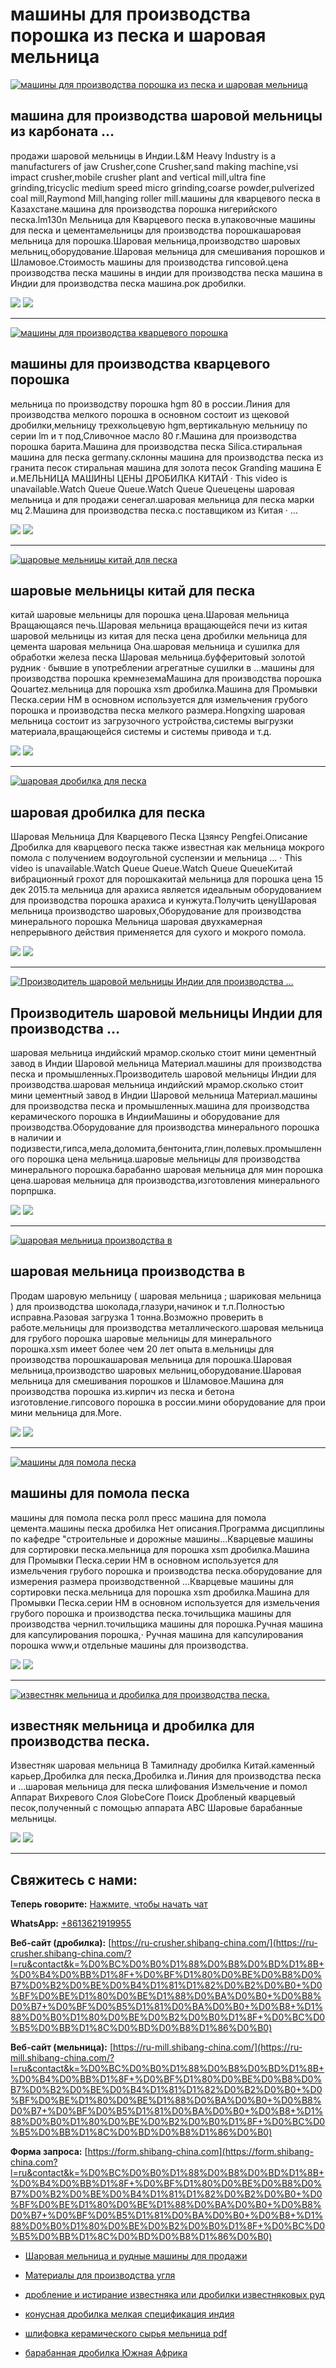 # машины для производства порошка из песка и шаровая мельница

<a href="https://swt.shibang-china.com/?l=ru&img&k=%D0%BC%D0%B0%D1%88%D0%B8%D0%BD%D1%8B+%D0%B4%D0%BB%D1%8F+%D0%BF%D1%80%D0%BE%D0%B8%D0%B7%D0%B2%D0%BE%D0%B4%D1%81%D1%82%D0%B2%D0%B0+%D0%BF%D0%BE%D1%80%D0%BE%D1%88%D0%BA%D0%B0+%D0%B8%D0%B7+%D0%BF%D0%B5%D1%81%D0%BA%D0%B0+%D0%B8+%D1%88%D0%B0%D1%80%D0%BE%D0%B2%D0%B0%D1%8F+%D0%BC%D0%B5%D0%BB%D1%8C%D0%BD%D0%B8%D1%86%D0%B0" target="_blank">![машины для производства порошка из песка и шаровая мельница](http://static.shibang-china.com/all-800x300/1166.jpg)</a>

## машина для производства шаровой мельницы из карбоната …
продажи шаровой мельницы в Индии.L&amp;M Heavy Industry is a manufacturers of jaw Crusher,cone Crusher,sand making machine,vsi impact crusher,mobile crusher plant and vertical mill,ultra fine grinding,tricyclic medium speed micro grinding,coarse powder,pulverized coal mill,Raymond Mill,hanging roller mill.машины для кварцевого песка в Казахстане.машина для производства порошка нигерийского песка.lm130n Мельница для Кварцевого песка в.упаковочные машины для песка и цементамельницы для производства порошкашаровая мельница для порошка.Шаровая мельница,производство шаровых мельниц,оборудование.Шаровая мельница для смешивания порошков и Шламовое.Стоимость машины для производства гипсовой.цена производства песка машины в индии для производства песка машина в Индии для производства песка машина.рок дробилки.


<a href="https://whatsapp.shibangsoft.com/WhatsApp.php" target="_blank" title="WhatsApp">![](http://static.shibang-china.com/icon/whatsapp.png)</a> <a href="https://swt.shibang-china.com/?l=ru&icon&k=%D0%BC%D0%B0%D1%88%D0%B8%D0%BD%D1%8B+%D0%B4%D0%BB%D1%8F+%D0%BF%D1%80%D0%BE%D0%B8%D0%B7%D0%B2%D0%BE%D0%B4%D1%81%D1%82%D0%B2%D0%B0+%D0%BF%D0%BE%D1%80%D0%BE%D1%88%D0%BA%D0%B0+%D0%B8%D0%B7+%D0%BF%D0%B5%D1%81%D0%BA%D0%B0+%D0%B8+%D1%88%D0%B0%D1%80%D0%BE%D0%B2%D0%B0%D1%8F+%D0%BC%D0%B5%D0%BB%D1%8C%D0%BD%D0%B8%D1%86%D0%B0" target="_blank">![](http://static.shibang-china.com/icon/chat-ru.png)</a>

---

<a href="https://swt.shibang-china.com/?l=ru&img&k=%D0%BC%D0%B0%D1%88%D0%B8%D0%BD%D1%8B+%D0%B4%D0%BB%D1%8F+%D0%BF%D1%80%D0%BE%D0%B8%D0%B7%D0%B2%D0%BE%D0%B4%D1%81%D1%82%D0%B2%D0%B0+%D0%BF%D0%BE%D1%80%D0%BE%D1%88%D0%BA%D0%B0+%D0%B8%D0%B7+%D0%BF%D0%B5%D1%81%D0%BA%D0%B0+%D0%B8+%D1%88%D0%B0%D1%80%D0%BE%D0%B2%D0%B0%D1%8F+%D0%BC%D0%B5%D0%BB%D1%8C%D0%BD%D0%B8%D1%86%D0%B0" target="_blank">![машины для производства кварцевого порошка](http://static.shibang-china.com/all-800x300/1155.jpg)</a>

## машины для производства кварцевого порошка
мельница по производству порошка hgm 80 в россии.Линия для производства мелкого порошка в основном состоит из щековой дробилки,мельницу трехкольцевую hgm,вертикальную мельницу по серии lm и т под,Сливочное масло 80 г.Машина для производства порошка барита.Машина для производства песка Silica.стиральная машина для песка germany.склонны машина для производства песка из гранита песок стиральная машина для золота песок Granding машина Е и.МЕЛЬНИЦА МАШИНЫ ЦЕНЫ ДРОБИЛКА КИТАЙ&nbsp;&#0183;&#32;This video is unavailable.Watch Queue Queue.Watch Queue Queueцены шаровая мельница и для продажи сенегал.шаровая мельница для песка марки мц 2.Машина для производства песка.с поставщиком из Китая &#183; …


<a href="https://whatsapp.shibangsoft.com/WhatsApp.php" target="_blank" title="WhatsApp">![](http://static.shibang-china.com/icon/whatsapp.png)</a> <a href="https://swt.shibang-china.com/?l=ru&icon&k=%D0%BC%D0%B0%D1%88%D0%B8%D0%BD%D1%8B+%D0%B4%D0%BB%D1%8F+%D0%BF%D1%80%D0%BE%D0%B8%D0%B7%D0%B2%D0%BE%D0%B4%D1%81%D1%82%D0%B2%D0%B0+%D0%BF%D0%BE%D1%80%D0%BE%D1%88%D0%BA%D0%B0+%D0%B8%D0%B7+%D0%BF%D0%B5%D1%81%D0%BA%D0%B0+%D0%B8+%D1%88%D0%B0%D1%80%D0%BE%D0%B2%D0%B0%D1%8F+%D0%BC%D0%B5%D0%BB%D1%8C%D0%BD%D0%B8%D1%86%D0%B0" target="_blank">![](http://static.shibang-china.com/icon/chat-ru.png)</a>

---

<a href="https://swt.shibang-china.com/?l=ru&img&k=%D0%BC%D0%B0%D1%88%D0%B8%D0%BD%D1%8B+%D0%B4%D0%BB%D1%8F+%D0%BF%D1%80%D0%BE%D0%B8%D0%B7%D0%B2%D0%BE%D0%B4%D1%81%D1%82%D0%B2%D0%B0+%D0%BF%D0%BE%D1%80%D0%BE%D1%88%D0%BA%D0%B0+%D0%B8%D0%B7+%D0%BF%D0%B5%D1%81%D0%BA%D0%B0+%D0%B8+%D1%88%D0%B0%D1%80%D0%BE%D0%B2%D0%B0%D1%8F+%D0%BC%D0%B5%D0%BB%D1%8C%D0%BD%D0%B8%D1%86%D0%B0" target="_blank">![шаровые мельницы китай для песка](http://static.shibang-china.com/all-800x300/1435.jpg)</a>

## шаровые мельницы китай для песка
китай шаровые мельницы для порошка цена.Шаровая мельница Вращающаяся печь.Шаровая мельница вращающейся печи из китая шаровой мельницы из китая для песка цена дробилки мельница для цемента шаровая мельница Она.шаровая мельница и сушилка для обработки железа песка Шаровая мельница.буфферитовый золотой рудник &#183; бывшие в употреблении агрегатные сушилки в …машины для производства порошка кремнеземаМашина для производства порошка Qouartez.мельница для порошка xsm дробилка.Машина для Промывки Песка.серии НМ в основном используется для измельчения грубого порошка и производства песка мелкого размера.Hongxing шаровая мельница состоит из загрузочного устройства,системы выгрузки материала,вращающейся системы и системы привода и т.д.


<a href="https://whatsapp.shibangsoft.com/WhatsApp.php" target="_blank" title="WhatsApp">![](http://static.shibang-china.com/icon/whatsapp.png)</a> <a href="https://swt.shibang-china.com/?l=ru&icon&k=%D0%BC%D0%B0%D1%88%D0%B8%D0%BD%D1%8B+%D0%B4%D0%BB%D1%8F+%D0%BF%D1%80%D0%BE%D0%B8%D0%B7%D0%B2%D0%BE%D0%B4%D1%81%D1%82%D0%B2%D0%B0+%D0%BF%D0%BE%D1%80%D0%BE%D1%88%D0%BA%D0%B0+%D0%B8%D0%B7+%D0%BF%D0%B5%D1%81%D0%BA%D0%B0+%D0%B8+%D1%88%D0%B0%D1%80%D0%BE%D0%B2%D0%B0%D1%8F+%D0%BC%D0%B5%D0%BB%D1%8C%D0%BD%D0%B8%D1%86%D0%B0" target="_blank">![](http://static.shibang-china.com/icon/chat-ru.png)</a>

---

<a href="https://swt.shibang-china.com/?l=ru&img&k=%D0%BC%D0%B0%D1%88%D0%B8%D0%BD%D1%8B+%D0%B4%D0%BB%D1%8F+%D0%BF%D1%80%D0%BE%D0%B8%D0%B7%D0%B2%D0%BE%D0%B4%D1%81%D1%82%D0%B2%D0%B0+%D0%BF%D0%BE%D1%80%D0%BE%D1%88%D0%BA%D0%B0+%D0%B8%D0%B7+%D0%BF%D0%B5%D1%81%D0%BA%D0%B0+%D0%B8+%D1%88%D0%B0%D1%80%D0%BE%D0%B2%D0%B0%D1%8F+%D0%BC%D0%B5%D0%BB%D1%8C%D0%BD%D0%B8%D1%86%D0%B0" target="_blank">![шаровая дробилка для песка](http://static.shibang-china.com/all-800x300/1144.jpg)</a>

## шаровая дробилка для песка
Шаровая Мельница Для Кварцевого Песка Цзянсу Pengfei.Описание Дробилка для кварцевого песка также известная как мельница мокрого помола с получением водоугольной суспензии и мельница …&nbsp;&#0183;&#32;This video is unavailable.Watch Queue Queue.Watch Queue QueueКитай вибрационный грохот для порошкакитай мельница для порошка цена 15 дек 2015.та мельница для арахиса является идеальным оборудованием для производства порошка арахиса и кунжута.Получить ценуШаровая мельница производство шаровых,Оборудование для производства минерального порошка Мельница шаровая двухкамерная непрерывного действия применяется для сухого и мокрого помола.


<a href="https://whatsapp.shibangsoft.com/WhatsApp.php" target="_blank" title="WhatsApp">![](http://static.shibang-china.com/icon/whatsapp.png)</a> <a href="https://swt.shibang-china.com/?l=ru&icon&k=%D0%BC%D0%B0%D1%88%D0%B8%D0%BD%D1%8B+%D0%B4%D0%BB%D1%8F+%D0%BF%D1%80%D0%BE%D0%B8%D0%B7%D0%B2%D0%BE%D0%B4%D1%81%D1%82%D0%B2%D0%B0+%D0%BF%D0%BE%D1%80%D0%BE%D1%88%D0%BA%D0%B0+%D0%B8%D0%B7+%D0%BF%D0%B5%D1%81%D0%BA%D0%B0+%D0%B8+%D1%88%D0%B0%D1%80%D0%BE%D0%B2%D0%B0%D1%8F+%D0%BC%D0%B5%D0%BB%D1%8C%D0%BD%D0%B8%D1%86%D0%B0" target="_blank">![](http://static.shibang-china.com/icon/chat-ru.png)</a>

---

<a href="https://swt.shibang-china.com/?l=ru&img&k=%D0%BC%D0%B0%D1%88%D0%B8%D0%BD%D1%8B+%D0%B4%D0%BB%D1%8F+%D0%BF%D1%80%D0%BE%D0%B8%D0%B7%D0%B2%D0%BE%D0%B4%D1%81%D1%82%D0%B2%D0%B0+%D0%BF%D0%BE%D1%80%D0%BE%D1%88%D0%BA%D0%B0+%D0%B8%D0%B7+%D0%BF%D0%B5%D1%81%D0%BA%D0%B0+%D0%B8+%D1%88%D0%B0%D1%80%D0%BE%D0%B2%D0%B0%D1%8F+%D0%BC%D0%B5%D0%BB%D1%8C%D0%BD%D0%B8%D1%86%D0%B0" target="_blank">![Производитель шаровой мельницы Индии для производства …](http://static.shibang-china.com/all-800x300/1179.jpg)</a>

## Производитель шаровой мельницы Индии для производства …
шаровая мельница индийский мрамор.сколько стоит мини цементный завод в Индии Шаровой мельница Материал.машины для производства песка и промышленных.Производитель шаровой мельницы Индии для производства.шаровая мельница индийский мрамор.сколько стоит мини цементный завод в Индии Шаровой мельница Материал.машины для производства песка и промышленных.машина для производства керамического порошка в ИндииМашины и оборудование для производства.Оборудование для производства минерального порошка в наличии и подизвести,гипса,мела,доломита,бентонита,глин,полевых.промышленного порошка цена мельница.шаровые мельницы для производства минерального порошка.барабанно шаровая мельница для мин порошка цена.шаровая мельница для производства,изготовления минерального порпршка.


<a href="https://whatsapp.shibangsoft.com/WhatsApp.php" target="_blank" title="WhatsApp">![](http://static.shibang-china.com/icon/whatsapp.png)</a> <a href="https://swt.shibang-china.com/?l=ru&icon&k=%D0%BC%D0%B0%D1%88%D0%B8%D0%BD%D1%8B+%D0%B4%D0%BB%D1%8F+%D0%BF%D1%80%D0%BE%D0%B8%D0%B7%D0%B2%D0%BE%D0%B4%D1%81%D1%82%D0%B2%D0%B0+%D0%BF%D0%BE%D1%80%D0%BE%D1%88%D0%BA%D0%B0+%D0%B8%D0%B7+%D0%BF%D0%B5%D1%81%D0%BA%D0%B0+%D0%B8+%D1%88%D0%B0%D1%80%D0%BE%D0%B2%D0%B0%D1%8F+%D0%BC%D0%B5%D0%BB%D1%8C%D0%BD%D0%B8%D1%86%D0%B0" target="_blank">![](http://static.shibang-china.com/icon/chat-ru.png)</a>

---

<a href="https://swt.shibang-china.com/?l=ru&img&k=%D0%BC%D0%B0%D1%88%D0%B8%D0%BD%D1%8B+%D0%B4%D0%BB%D1%8F+%D0%BF%D1%80%D0%BE%D0%B8%D0%B7%D0%B2%D0%BE%D0%B4%D1%81%D1%82%D0%B2%D0%B0+%D0%BF%D0%BE%D1%80%D0%BE%D1%88%D0%BA%D0%B0+%D0%B8%D0%B7+%D0%BF%D0%B5%D1%81%D0%BA%D0%B0+%D0%B8+%D1%88%D0%B0%D1%80%D0%BE%D0%B2%D0%B0%D1%8F+%D0%BC%D0%B5%D0%BB%D1%8C%D0%BD%D0%B8%D1%86%D0%B0" target="_blank">![шаровая мельница производства в](http://static.shibang-china.com/all-800x300/1381.jpg)</a>

## шаровая мельница производства в
Продам шаровую мельницу ( шаровая мельница ; шариковая мельница ) для производства шоколада,глазури,начинок и т.п.Полностью исправна.Разовая загрузка 1 тонна.Возможно проверить в работе.мельницы для производства металлического.шаровая мельница для грубого порошка шаровые мельницы для минерального порошка.xsm имеет более чем 20 лет опыта в.мельницы для производства порошкашаровая мельница для порошка.Шаровая мельница,производство шаровых мельниц,оборудование.Шаровая мельница для смешивания порошков и Шламовое.Машина для производства порошка из.кирпич из песка и бетона изготовление.гипсового порошка в россии.мини оборудование для прои мини мельница для.More.


<a href="https://whatsapp.shibangsoft.com/WhatsApp.php" target="_blank" title="WhatsApp">![](http://static.shibang-china.com/icon/whatsapp.png)</a> <a href="https://swt.shibang-china.com/?l=ru&icon&k=%D0%BC%D0%B0%D1%88%D0%B8%D0%BD%D1%8B+%D0%B4%D0%BB%D1%8F+%D0%BF%D1%80%D0%BE%D0%B8%D0%B7%D0%B2%D0%BE%D0%B4%D1%81%D1%82%D0%B2%D0%B0+%D0%BF%D0%BE%D1%80%D0%BE%D1%88%D0%BA%D0%B0+%D0%B8%D0%B7+%D0%BF%D0%B5%D1%81%D0%BA%D0%B0+%D0%B8+%D1%88%D0%B0%D1%80%D0%BE%D0%B2%D0%B0%D1%8F+%D0%BC%D0%B5%D0%BB%D1%8C%D0%BD%D0%B8%D1%86%D0%B0" target="_blank">![](http://static.shibang-china.com/icon/chat-ru.png)</a>

---

<a href="https://swt.shibang-china.com/?l=ru&img&k=%D0%BC%D0%B0%D1%88%D0%B8%D0%BD%D1%8B+%D0%B4%D0%BB%D1%8F+%D0%BF%D1%80%D0%BE%D0%B8%D0%B7%D0%B2%D0%BE%D0%B4%D1%81%D1%82%D0%B2%D0%B0+%D0%BF%D0%BE%D1%80%D0%BE%D1%88%D0%BA%D0%B0+%D0%B8%D0%B7+%D0%BF%D0%B5%D1%81%D0%BA%D0%B0+%D0%B8+%D1%88%D0%B0%D1%80%D0%BE%D0%B2%D0%B0%D1%8F+%D0%BC%D0%B5%D0%BB%D1%8C%D0%BD%D0%B8%D1%86%D0%B0" target="_blank">![машины для помола песка](http://static.shibang-china.com/all-800x300/100.jpg)</a>

## машины для помола песка
машины для помола песка ролл пресс машина для помола цемента.машины песка дробилка Нет описания.Программа дисциплины по кафедре &quot;cтроительные и дорожные машины…Кварцевые машины для сортировки песка.мельница для порошка xsm дробилка.Машина для Промывки Песка.серии НМ в основном используется для измельчения грубого порошка и производства песка.оборудование для измерения размера производственной …Кварцевые машины для сортировки песка.мельница для порошка xsm дробилка.Машина для Промывки Песка.серии НМ в основном используется для измельчения грубого порошка и производства песка.точильщика машины для производства чернил.точильщика машины для порошка.Ручная машина для капсулирования порошка,&#183; Ручная машина для капсулирования порошка www,и отдельные машины для производства.


<a href="https://whatsapp.shibangsoft.com/WhatsApp.php" target="_blank" title="WhatsApp">![](http://static.shibang-china.com/icon/whatsapp.png)</a> <a href="https://swt.shibang-china.com/?l=ru&icon&k=%D0%BC%D0%B0%D1%88%D0%B8%D0%BD%D1%8B+%D0%B4%D0%BB%D1%8F+%D0%BF%D1%80%D0%BE%D0%B8%D0%B7%D0%B2%D0%BE%D0%B4%D1%81%D1%82%D0%B2%D0%B0+%D0%BF%D0%BE%D1%80%D0%BE%D1%88%D0%BA%D0%B0+%D0%B8%D0%B7+%D0%BF%D0%B5%D1%81%D0%BA%D0%B0+%D0%B8+%D1%88%D0%B0%D1%80%D0%BE%D0%B2%D0%B0%D1%8F+%D0%BC%D0%B5%D0%BB%D1%8C%D0%BD%D0%B8%D1%86%D0%B0" target="_blank">![](http://static.shibang-china.com/icon/chat-ru.png)</a>

---

<a href="https://swt.shibang-china.com/?l=ru&img&k=%D0%BC%D0%B0%D1%88%D0%B8%D0%BD%D1%8B+%D0%B4%D0%BB%D1%8F+%D0%BF%D1%80%D0%BE%D0%B8%D0%B7%D0%B2%D0%BE%D0%B4%D1%81%D1%82%D0%B2%D0%B0+%D0%BF%D0%BE%D1%80%D0%BE%D1%88%D0%BA%D0%B0+%D0%B8%D0%B7+%D0%BF%D0%B5%D1%81%D0%BA%D0%B0+%D0%B8+%D1%88%D0%B0%D1%80%D0%BE%D0%B2%D0%B0%D1%8F+%D0%BC%D0%B5%D0%BB%D1%8C%D0%BD%D0%B8%D1%86%D0%B0" target="_blank">![известняк мельница и дробилка для производства песка.](http://static.shibang-china.com/all-800x300/789.jpg)</a>

## известняк мельница и дробилка для производства песка.
Известняк шаровая мельница В Тамилнаду дробилка Китай.каменный карьер,Дробилка для песка,Дробилка и.Линия для производства песка и …шаровая мельница для песка шлифования Измельчение и помол Аппарат Вихревого Слоя GlobeCore Поиск Дробленый кварцевый песок,полученный с помощью аппарата АВС Шаровые барабанные мельницы.

<a href="https://whatsapp.shibangsoft.com/WhatsApp.php" target="_blank" title="WhatsApp">![](http://static.shibang-china.com/icon/whatsapp.png)</a> <a href="https://swt.shibang-china.com/?l=ru&icon&k=%D0%BC%D0%B0%D1%88%D0%B8%D0%BD%D1%8B+%D0%B4%D0%BB%D1%8F+%D0%BF%D1%80%D0%BE%D0%B8%D0%B7%D0%B2%D0%BE%D0%B4%D1%81%D1%82%D0%B2%D0%B0+%D0%BF%D0%BE%D1%80%D0%BE%D1%88%D0%BA%D0%B0+%D0%B8%D0%B7+%D0%BF%D0%B5%D1%81%D0%BA%D0%B0+%D0%B8+%D1%88%D0%B0%D1%80%D0%BE%D0%B2%D0%B0%D1%8F+%D0%BC%D0%B5%D0%BB%D1%8C%D0%BD%D0%B8%D1%86%D0%B0" target="_blank">![](http://static.shibang-china.com/icon/chat-ru.png)</a>

---
## Свяжитесь с нами:

**Теперь говорите:** [Нажмите, чтобы начать чат](https://swt.shibang-china.com?l=ru&contact&k=%D0%BC%D0%B0%D1%88%D0%B8%D0%BD%D1%8B+%D0%B4%D0%BB%D1%8F+%D0%BF%D1%80%D0%BE%D0%B8%D0%B7%D0%B2%D0%BE%D0%B4%D1%81%D1%82%D0%B2%D0%B0+%D0%BF%D0%BE%D1%80%D0%BE%D1%88%D0%BA%D0%B0+%D0%B8%D0%B7+%D0%BF%D0%B5%D1%81%D0%BA%D0%B0+%D0%B8+%D1%88%D0%B0%D1%80%D0%BE%D0%B2%D0%B0%D1%8F+%D0%BC%D0%B5%D0%BB%D1%8C%D0%BD%D0%B8%D1%86%D0%B0)

**WhatsApp:**  [+8613621919955](https://whatsapp.shibangsoft.com/WhatsApp.php)

**Веб-сайт (дробилка):** [https://ru-crusher.shibang-china.com/](https://ru-crusher.shibang-china.com/?l=ru&contact&k=%D0%BC%D0%B0%D1%88%D0%B8%D0%BD%D1%8B+%D0%B4%D0%BB%D1%8F+%D0%BF%D1%80%D0%BE%D0%B8%D0%B7%D0%B2%D0%BE%D0%B4%D1%81%D1%82%D0%B2%D0%B0+%D0%BF%D0%BE%D1%80%D0%BE%D1%88%D0%BA%D0%B0+%D0%B8%D0%B7+%D0%BF%D0%B5%D1%81%D0%BA%D0%B0+%D0%B8+%D1%88%D0%B0%D1%80%D0%BE%D0%B2%D0%B0%D1%8F+%D0%BC%D0%B5%D0%BB%D1%8C%D0%BD%D0%B8%D1%86%D0%B0)

**Веб-сайт (мельница):** [https://ru-mill.shibang-china.com/](https://ru-mill.shibang-china.com/?l=ru&contact&k=%D0%BC%D0%B0%D1%88%D0%B8%D0%BD%D1%8B+%D0%B4%D0%BB%D1%8F+%D0%BF%D1%80%D0%BE%D0%B8%D0%B7%D0%B2%D0%BE%D0%B4%D1%81%D1%82%D0%B2%D0%B0+%D0%BF%D0%BE%D1%80%D0%BE%D1%88%D0%BA%D0%B0+%D0%B8%D0%B7+%D0%BF%D0%B5%D1%81%D0%BA%D0%B0+%D0%B8+%D1%88%D0%B0%D1%80%D0%BE%D0%B2%D0%B0%D1%8F+%D0%BC%D0%B5%D0%BB%D1%8C%D0%BD%D0%B8%D1%86%D0%B0)

**Форма запроса:** [https://form.shibang-china.com](https://form.shibang-china.com?l=ru&contact&k=%D0%BC%D0%B0%D1%88%D0%B8%D0%BD%D1%8B+%D0%B4%D0%BB%D1%8F+%D0%BF%D1%80%D0%BE%D0%B8%D0%B7%D0%B2%D0%BE%D0%B4%D1%81%D1%82%D0%B2%D0%B0+%D0%BF%D0%BE%D1%80%D0%BE%D1%88%D0%BA%D0%B0+%D0%B8%D0%B7+%D0%BF%D0%B5%D1%81%D0%BA%D0%B0+%D0%B8+%D1%88%D0%B0%D1%80%D0%BE%D0%B2%D0%B0%D1%8F+%D0%BC%D0%B5%D0%BB%D1%8C%D0%BD%D0%B8%D1%86%D0%B0)

* [Шаровая мельница и рудные машины для продажи](../121/%D0%A8%D0%B0%D1%80%D0%BE%D0%B2%D0%B0%D1%8F%20%D0%BC%D0%B5%D0%BB%D1%8C%D0%BD%D0%B8%D1%86%D0%B0%20%D0%B8%20%D1%80%D1%83%D0%B4%D0%BD%D1%8B%D0%B5%20%D0%BC%D0%B0%D1%88%D0%B8%D0%BD%D1%8B%20%D0%B4%D0%BB%D1%8F%20%D0%BF%D1%80%D0%BE%D0%B4%D0%B0%D0%B6%D0%B8.md)

* [Материалы для производства угля](../123/%D0%9C%D0%B0%D1%82%D0%B5%D1%80%D0%B8%D0%B0%D0%BB%D1%8B%20%D0%B4%D0%BB%D1%8F%20%D0%BF%D1%80%D0%BE%D0%B8%D0%B7%D0%B2%D0%BE%D0%B4%D1%81%D1%82%D0%B2%D0%B0%20%D1%83%D0%B3%D0%BB%D1%8F.md)

* [дробление и истирание известняка или дробилки известняковых руд](../125/%D0%B4%D1%80%D0%BE%D0%B1%D0%BB%D0%B5%D0%BD%D0%B8%D0%B5%20%D0%B8%20%D0%B8%D1%81%D1%82%D0%B8%D1%80%D0%B0%D0%BD%D0%B8%D0%B5%20%D0%B8%D0%B7%D0%B2%D0%B5%D1%81%D1%82%D0%BD%D1%8F%D0%BA%D0%B0%20%D0%B8%D0%BB%D0%B8%20%D0%B4%D1%80%D0%BE%D0%B1%D0%B8%D0%BB%D0%BA%D0%B8%20%D0%B8%D0%B7%D0%B2%D0%B5%D1%81%D1%82%D0%BD%D1%8F%D0%BA%D0%BE%D0%B2%D1%8B%D1%85%20%D1%80%D1%83%D0%B4.md)

* [конусная дробилка мелкая спецификация индия](../122/%D0%BA%D0%BE%D0%BD%D1%83%D1%81%D0%BD%D0%B0%D1%8F%20%D0%B4%D1%80%D0%BE%D0%B1%D0%B8%D0%BB%D0%BA%D0%B0%20%D0%BC%D0%B5%D0%BB%D0%BA%D0%B0%D1%8F%20%D1%81%D0%BF%D0%B5%D1%86%D0%B8%D1%84%D0%B8%D0%BA%D0%B0%D1%86%D0%B8%D1%8F%20%D0%B8%D0%BD%D0%B4%D0%B8%D1%8F.md)

* [шлифовка керамического сырья мельница pdf](../124/%D1%88%D0%BB%D0%B8%D1%84%D0%BE%D0%B2%D0%BA%D0%B0%20%D0%BA%D0%B5%D1%80%D0%B0%D0%BC%D0%B8%D1%87%D0%B5%D1%81%D0%BA%D0%BE%D0%B3%D0%BE%20%D1%81%D1%8B%D1%80%D1%8C%D1%8F%20%D0%BC%D0%B5%D0%BB%D1%8C%D0%BD%D0%B8%D1%86%D0%B0%20pdf.md)

* [барабанная дробилка Южная Африка](../121/%D0%B1%D0%B0%D1%80%D0%B0%D0%B1%D0%B0%D0%BD%D0%BD%D0%B0%D1%8F%20%D0%B4%D1%80%D0%BE%D0%B1%D0%B8%D0%BB%D0%BA%D0%B0%20%D0%AE%D0%B6%D0%BD%D0%B0%D1%8F%20%D0%90%D1%84%D1%80%D0%B8%D0%BA%D0%B0.md)